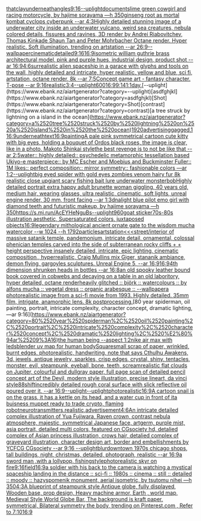 [that](https://www.ebank.nz/aiartgenerator?category=that)[clay](https://www.ebank.nz/aiartgenerator?category=clay)[underneath](https://www.ebank.nz/aiartgenerator?category=underneath)[angles](https://www.ebank.nz/aiartgenerator?category=angles)[9:16](https://www.ebank.nz/aiartgenerator?category=9%3A16)[--uplight](https://www.ebank.nz/aiartgenerator?category=--uplight)[documents](https://www.ebank.nz/aiartgenerator?category=documents)[lime green cowgirl and racing motorcycle, by hajime sorayama —h 350](https://www.ebank.nz/aiartgenerator?category=lime%2520green%2520cowgirl%2520and%2520racing%2520motorcycle%2C%2520by%2520hajime%2520sorayama%2520%E2%80%94h%2520350)[ginseng root as mortal kombat cyclops cyberpunk --ar 4:3](https://www.ebank.nz/aiartgenerator?category=ginseng%2520root%2520as%2520mortal%2520kombat%2520cyclops%2520cyberpunk%2520--ar%25204%3A3)[Highly detailed stunning image of a underwater city inside an underwater vulcano, weird sea creatures, nebula colored details, fissures and ravines, 3D render by Andrei Riabovitchev, Thomas Kinkade Shaun Tan and Peter Mohrbacher Octane render. Hyper realistic. Soft illumination.  trending on artstation --ar 26:9](https://www.ebank.nz/aiartgenerator?category=Highly%2520detailed%2520stunning%2520image%2520of%2520a%2520underwater%2520city%2520inside%2520an%2520underwater%2520vulcano%2C%2520weird%2520sea%2520creatures%2C%2520nebula%2520colored%2520details%2C%2520fissures%2520and%2520ravines%2C%25203D%2520render%2520by%2520Andrei%2520Riabovitchev%2C%2520Thomas%2520Kinkade%2520Shaun%2520Tan%2520and%2520Peter%2520Mohrbacher%2520Octane%2520render.%2520Hyper%2520realistic.%2520Soft%2520illumination.%2520%2520trending%2520on%2520artstation%2520--ar%252026%3A9)[--wallpaper](https://www.ebank.nz/aiartgenerator?category=--wallpaper)[cinematic](https://www.ebank.nz/aiartgenerator?category=cinematic)[detailed](https://www.ebank.nz/aiartgenerator?category=detailed)[9:16](https://www.ebank.nz/aiartgenerator?category=9%3A16)[16:9](https://www.ebank.nz/aiartgenerator?category=16%3A9)[isometric william guthrie brass architectural model, pink and purple hues, industrial design, product shot --ar 16:9](https://www.ebank.nz/aiartgenerator?category=isometric%2520william%2520guthrie%2520brass%2520architectural%2520model%2C%2520pink%2520and%2520purple%2520hues%2C%2520industrial%2520design%2C%2520product%2520shot%2520--ar%252016%3A9)[4:6](https://www.ebank.nz/aiartgenerator?category=4%3A6)[surrealistic alien spaceship in a garace with glyphs and tools on the wall, highly detailed and intricate, hyper realistic, yellow and blue, sci fi, artstation, octane render, 8k --ar 7:5](https://www.ebank.nz/aiartgenerator?category=surrealistic%2520alien%2520spaceship%2520in%2520a%2520garace%2520with%2520glyphs%2520and%2520tools%2520on%2520the%2520wall%2C%2520highly%2520detailed%2520and%2520intricate%2C%2520hyper%2520realistic%2C%2520yellow%2520and%2520blue%2C%2520sci%2520fi%2C%2520artstation%2C%2520octane%2520render%2C%25208k%2520--ar%25207%3A5)[Concept game art - fantasy character. T-pose --ar 9:16](https://www.ebank.nz/aiartgenerator?category=Concept%2520game%2520art%2520-%2520fantasy%2520character.%2520T-pose%2520--ar%25209%3A16)[realistic](https://www.ebank.nz/aiartgenerator?category=realistic)[3:4](https://www.ebank.nz/aiartgenerator?category=3%3A4)[--uplight](https://www.ebank.nz/aiartgenerator?category=--uplight)[600](https://www.ebank.nz/aiartgenerator?category=600)[16:9](https://www.ebank.nz/aiartgenerator?category=16%3A9)[9:14](https://www.ebank.nz/aiartgenerator?category=9%3A14)[1:1](https://www.ebank.nz/aiartgenerator?category=1%3A1)[day.](https://www.ebank.nz/aiartgenerator?category=day.)[--uplight](https://www.ebank.nz/aiartgenerator?category=--uplight)[asdfghjkl](https://www.ebank.nz/aiartgenerator?category=asdfghjkl)[Shot](https://www.ebank.nz/aiartgenerator?category=Shot)[contrast](https://www.ebank.nz/aiartgenerator?category=contrast)[a tree struck by lightning on a island in the ocean](https://www.ebank.nz/aiartgenerator?category=a%2520tree%2520struck%2520by%2520lightning%2520on%2520a%2520island%2520in%2520the%2520ocean)[1920](https://www.ebank.nz/aiartgenerator?category=1920)[advertising](https://www.ebank.nz/aiartgenerator?category=advertising)[gagged,](https://www.ebank.nz/aiartgenerator?category=gagged%2C)[1](https://www.ebank.nz/aiartgenerator?category=1)[16:9](https://www.ebank.nz/aiartgenerator?category=16%3A9)[underneath](https://www.ebank.nz/aiartgenerator?category=underneath)[text](https://www.ebank.nz/aiartgenerator?category=text)[16:9](https://www.ebank.nz/aiartgenerator?category=16%3A9)[painting](https://www.ebank.nz/aiartgenerator?category=painting)[A pale pink symmetrical cartoon cute kitty with big eyes, holding a bouquet of Ordos black roses, the image is clear, like in a photo. Makoto Shinkai style](https://www.ebank.nz/aiartgenerator?category=A%2520pale%2520pink%2520symmetrical%2520cartoon%2520cute%2520kitty%2520with%2520big%2520eyes%2C%2520holding%2520a%2520bouquet%2520of%2520Ordos%2520black%2520roses%2C%2520the%2520image%2520is%2520clear%2C%2520like%2520in%2520a%2520photo.%2520Makoto%2520Shinkai%2520style)[the best revenge is to not be like that --ar 2:5](https://www.ebank.nz/aiartgenerator?category=the%2520best%2520revenge%2520is%2520to%2520not%2520be%2520like%2520that%2520--ar%25202%3A5)[water:: highly detailed:: psychedelic metamorphic tessellation based Ukiyo-e masterpiece:: by MC Escher and Moebius and Buckminster Fuller:: 1M likes:: perfect composition:: mirror symmetry:: fashionable colors  —ar 1:2](https://www.ebank.nz/aiartgenerator?category=water%3A%3A%2520highly%2520detailed%3A%3A%2520psychedelic%2520metamorphic%2520tessellation%2520based%2520Ukiyo-e%2520masterpiece%3A%3A%2520by%2520MC%2520Escher%2520and%2520Moebius%2520and%2520Buckminster%2520Fuller%3A%3A%25201M%2520likes%3A%3A%2520perfect%2520composition%3A%3A%2520mirror%2520symmetry%3A%3A%2520fashionable%2520colors%2520%2520%E2%80%94ar%25201%3A2)[--uplight](https://www.ebank.nz/aiartgenerator?category=--uplight)[big eyed spider with gold eyes zombies venom hairy fur 8k realistic close up](https://www.ebank.nz/aiartgenerator?category=big%2520eyed%2520spider%2520with%2520gold%2520eyes%2520zombies%2520venom%2520hairy%2520fur%25208k%2520realistic%2520close%2520up)[giant scary fishing bait lure underwater monster](https://www.ebank.nz/aiartgenerator?category=giant%2520scary%2520fishing%2520bait%2520lure%2520underwater%2520monster)[bob](https://www.ebank.nz/aiartgenerator?category=bob)[Highly detailed portrait extra happy adult brunette woman giggling, 40 years old, medium hair, wearing glasses, ultra realistic, cinematic, soft lights, unreal engine render, 30 mm, front facing --ar 1:3](https://www.ebank.nz/aiartgenerator?category=Highly%2520detailed%2520portrait%2520extra%2520happy%2520adult%2520brunette%2520woman%2520giggling%2C%252040%2520years%2520old%2C%2520medium%2520hair%2C%2520wearing%2520glasses%2C%2520ultra%2520realistic%2C%2520cinematic%2C%2520soft%2520lights%2C%2520unreal%2520engine%2520render%2C%252030%2520mm%2C%2520front%2520facing%2520--ar%25201%3A3)[dna](https://www.ebank.nz/aiartgenerator?category=dna)[light blue pilot emo girl with diamond teeth and futuristic makeup, by hajime sorayama —h 350](https://www.ebank.nz/aiartgenerator?category=light%2520blue%2520pilot%2520emo%2520girl%2520with%2520diamond%2520teeth%2520and%2520futuristic%2520makeup%2C%2520by%2520hajime%2520sorayama%2520%E2%80%94h%2520350)[<https://s.mj.run/AcEYHeNguBs>](https://www.ebank.nz/aiartgenerator?category=%3Chttps%3A//s.mj.run/AcEYHeNguBs%3E)[--uplight](https://www.ebank.nz/aiartgenerator?category=--uplight)[960](https://www.ebank.nz/aiartgenerator?category=960)[goat sticker](https://www.ebank.nz/aiartgenerator?category=goat%2520sticker)[70s-80s illustration aesthetic, Supersaturated colors, juxtaposed objects](https://www.ebank.nz/aiartgenerator?category=70s-80s%2520illustration%2520aesthetic%2C%2520Supersaturated%2520colors%2C%2520juxtaposed%2520objects)[16:9](https://www.ebank.nz/aiartgenerator?category=16%3A9)[legendary mithological ancient ornate gate to the wisdom mucha watercolor --w 1024 --h 1792](https://www.ebank.nz/aiartgenerator?category=legendary%2520mithological%2520ancient%2520ornate%2520gate%2520to%2520the%2520wisdom%2520mucha%2520watercolor%2520--w%25201024%2520--h%25201792)[particles](https://www.ebank.nz/aiartgenerator?category=particles)[artstation](https://www.ebank.nz/aiartgenerator?category=artstation)[<<<street](https://www.ebank.nz/aiartgenerator?category=%3C%3C%3Cstreet)[/interior of massive satanik temple, pandemonium, intricate detail, ornamental, colossal phenician temples carved into the side of subterranean rocky cliffs + + height perspective insanely detailed, intricate, epic lighting, cinematic composition,, hyperrealistic, Craig Mullins mix Giger, stananik ambiance, demon flying, gargoyles sculptures.  Unreal Engine 5, --ar 16:9](https://www.ebank.nz/aiartgenerator?category=/interior%2520of%2520massive%2520satanik%2520temple%2C%2520pandemonium%2C%2520intricate%2520detail%2C%2520ornamental%2C%2520colossal%2520phenician%2520temples%2520carved%2520into%2520the%2520side%2520of%2520subterranean%2520rocky%2520cliffs%2520%2B%2520%2B%2520height%2520perspective%2520insanely%2520detailed%2C%2520intricate%2C%2520epic%2520lighting%2C%2520cinematic%2520composition%2C%2C%2520hyperrealistic%2C%2520Craig%2520Mullins%2520mix%2520Giger%2C%2520stananik%2520ambiance%2C%2520demon%2520flying%2C%2520gargoyles%2520sculptures.%2520%2520Unreal%2520Engine%25205%2C%2520--ar%252016%3A9)[16:9](https://www.ebank.nz/aiartgenerator?category=16%3A9)[4th dimension shrunken heads in bottles --ar 16:8](https://www.ebank.nz/aiartgenerator?category=4th%2520dimension%2520shrunken%2520heads%2520in%2520bottles%2520--ar%252016%3A8)[an old spooky leather bound book covered in cobwebs and decaying on a table in an old laboritory, hyper detailed, octane render](https://www.ebank.nz/aiartgenerator?category=an%2520old%2520spooky%2520leather%2520bound%2520book%2520covered%2520in%2520cobwebs%2520and%2520decaying%2520on%2520a%2520table%2520in%2520an%2520old%2520laboritory%2C%2520hyper%2520detailed%2C%2520octane%2520render)[heavily glitched :: björk :: watercolours :: by alfons mucha :: vegetal dress :: organic arabesque :: --wallpaper](https://www.ebank.nz/aiartgenerator?category=heavily%2520glitched%2520%3A%3A%2520bj%C3%B6rk%2520%3A%3A%2520watercolours%2520%3A%3A%2520by%2520alfons%2520mucha%2520%3A%3A%2520vegetal%2520dress%2520%3A%3A%2520organic%2520arabesque%2520%3A%3A%2520--wallpaper)[a photorealistic image from a sci-fi movie from 1993. Highly detailed. 35mm film, intrigate, anamorphic lens. 8k postprocessing.](https://www.ebank.nz/aiartgenerator?category=a%2520photorealistic%2520image%2520from%2520a%2520sci-fi%2520movie%2520from%25201993.%2520Highly%2520detailed.%252035mm%2520film%2C%2520intrigate%2C%2520anamorphic%2520lens.%25208k%2520postprocessing.)[80 year spiderman, oil painting, portrait, intricate complexity, character concept, dramatic lighting, —ar 9:16](https://www.ebank.nz/aiartgenerator?category=80%2520year%2520spiderman%2C%2520oil%2520painting%2C%2520portrait%2C%2520intricate%2520complexity%2C%2520character%2520concept%2C%2520dramatic%2520lighting%2C%2520%E2%80%94ar%25209%3A16)[the human being --aspect 1:2](https://www.ebank.nz/aiartgenerator?category=the%2520human%2520being%2520--aspect%25201%3A2)[nike air max with leds](https://www.ebank.nz/aiartgenerator?category=nike%2520air%2520max%2520with%2520leds)[blender uv map for human body](https://www.ebank.nz/aiartgenerator?category=blender%2520uv%2520map%2520for%2520human%2520body)[Square](https://www.ebank.nz/aiartgenerator?category=Square)[small scrap of paper, wrinkled, burnt edges, photorealistic, handwriting, note that says Cthulhu Awakens, 3d, jewels, antique jewelry, sparkles, crisp edges, crystal, shiny, tentacles, monster, evil, steampunk, eyeball, bone, teeth, scream](https://www.ebank.nz/aiartgenerator?category=small%2520scrap%2520of%2520paper%2C%2520wrinkled%2C%2520burnt%2520edges%2C%2520photorealistic%2C%2520handwriting%2C%2520note%2520that%2520says%2520Cthulhu%2520Awakens%2C%25203d%2C%2520jewels%2C%2520antique%2520jewelry%2C%2520sparkles%2C%2520crisp%2520edges%2C%2520crystal%2C%2520shiny%2C%2520tentacles%2C%2520monster%2C%2520evil%2C%2520steampunk%2C%2520eyeball%2C%2520bone%2C%2520teeth%2C%2520scream)[realistic flat clouds on Jupiter, colourful and dull](https://www.ebank.nz/aiartgenerator?category=realistic%2520flat%2520clouds%2520on%2520Jupiter%2C%2520colourful%2520and%2520dull)[gray paper, full page scan of detailed pencil concept art of the Devil, modern style illustration, precise lineart, da vinci style](https://www.ebank.nz/aiartgenerator?category=gray%2520paper%2C%2520full%2520page%2520scan%2520of%2520detailed%2520pencil%2520concept%2520art%2520of%2520the%2520Devil%2C%2520modern%2520style%2520illustration%2C%2520precise%2520lineart%2C%2520da%2520vinci%2520style)[88](https://www.ebank.nz/aiartgenerator?category=88)[shift](https://www.ebank.nz/aiartgenerator?category=shift)[incredibly detailed rough coral surface with slick reflective oil poured over it, --ar 16:9](https://www.ebank.nz/aiartgenerator?category=incredibly%2520detailed%2520rough%2520coral%2520surface%2520with%2520slick%2520reflective%2520oil%2520poured%2520over%2520it%2C%2520--ar%252016%3A9)[--uplight](https://www.ebank.nz/aiartgenerator?category=--uplight)[--uplight](https://www.ebank.nz/aiartgenerator?category=--uplight)[photorealistic](https://www.ebank.nz/aiartgenerator?category=photorealistic)[16:9](https://www.ebank.nz/aiartgenerator?category=16%3A9)[A cartoon snail is on the grass, it has a kettle on its head, and a water cup in front of it](https://www.ebank.nz/aiartgenerator?category=A%2520cartoon%2520snail%2520is%2520on%2520the%2520grass%2C%2520it%2520has%2520a%2520kettle%2520on%2520its%2520head%2C%2520and%2520a%2520water%2520cup%2520in%2520front%2520of%2520it)[a buisness muppet ready to trade crypto, flaming robot](https://www.ebank.nz/aiartgenerator?category=a%2520buisness%2520muppet%2520ready%2520to%2520trade%2520crypto%2C%2520flaming%2520robot)[neurotransmitters,realistic,advertisement](https://www.ebank.nz/aiartgenerator?category=neurotransmitters%2Crealistic%2Cadvertisement)[4:6](https://www.ebank.nz/aiartgenerator?category=4%3A6)[An intricate detailed complex illustration of Yua Fujiwara, Raven crown, contrast nebula atmosphere, majestic, symmetrical Japanese face, artgerm, purple mist, asia portrait, detailed multi colors, featured on CGsociety hd, detalied complex of Asian princess illustration, crows hair, detalied complex of graveyard illustration, character design art, border and embellishments by YCFCG CGsociety --ar 9:16 --uplight](https://www.ebank.nz/aiartgenerator?category=An%2520intricate%2520detailed%2520complex%2520illustration%2520of%2520Yua%2520Fujiwara%2C%2520Raven%2520crown%2C%2520contrast%2520nebula%2520atmosphere%2C%2520majestic%2C%2520symmetrical%2520Japanese%2520face%2C%2520artgerm%2C%2520purple%2520mist%2C%2520asia%2520portrait%2C%2520detailed%2520multi%2520colors%2C%2520featured%2520on%2520CGsociety%2520hd%2C%2520detalied%2520complex%2520of%2520Asian%2520princess%2520illustration%2C%2520crows%2520hair%2C%2520detalied%2520complex%2520of%2520graveyard%2520illustration%2C%2520character%2520design%2520art%2C%2520border%2520and%2520embellishments%2520by%2520YCFCG%2520CGsociety%2520--ar%25209%3A16%2520--uplight)[blur](https://www.ebank.nz/aiartgenerator?category=blur)[downtown 1970s chicago shops, tall buildings, night, christmas, detailed, photograph, realistic --ar 16:9](https://www.ebank.nz/aiartgenerator?category=downtown%25201970s%2520chicago%2520shops%2C%2520tall%2520buildings%2C%2520night%2C%2520christmas%2C%2520detailed%2C%2520photograph%2C%2520realistic%2520--ar%252016%3A9)[a sword man ,with a lollypop, fishing](https://www.ebank.nz/aiartgenerator?category=a%2520sword%2520man%2520%2Cwith%2520a%2520lollypop%2C%2520fishing)[style](https://www.ebank.nz/aiartgenerator?category=style)[photorealistic skyr on fire](https://www.ebank.nz/aiartgenerator?category=photorealistic%2520skyr%2520on%2520fire)[9:16](https://www.ebank.nz/aiartgenerator?category=9%3A16)[field](https://www.ebank.nz/aiartgenerator?category=field)[16:9](https://www.ebank.nz/aiartgenerator?category=16%3A9)[a soldier with his back to the camera is watching a mystical spaceship landing in the distance :: sci-fi :: 1980s :: cinema :: still :: detailed :: moody :: hazy](https://www.ebank.nz/aiartgenerator?category=a%2520soldier%2520with%2520his%2520back%2520to%2520the%2520camera%2520is%2520watching%2520a%2520mystical%2520spaceship%2520landing%2520in%2520the%2520distance%2520%3A%3A%2520sci-fi%2520%3A%3A%25201980s%2520%3A%3A%2520cinema%2520%3A%3A%2520still%2520%3A%3A%2520detailed%2520%3A%3A%2520moody%2520%3A%3A%2520hazy)[spomenik monument, aerial isometric, by tsutomu nihei —h 350](https://www.ebank.nz/aiartgenerator?category=spomenik%2520monument%2C%2520aerial%2520isometric%2C%2520by%2520tsutomu%2520nihei%2520%E2%80%94h%2520350)[4:3](https://www.ebank.nz/aiartgenerator?category=4%3A3)[A blueprint of steampunk style Antique globe,  fully displayed, Wooden base, prop design, Heavy machine armor,  Earth , world map, Medieval Style World Globe Bar, The background is kraft paper, symmetrical,  Bilateral symmetry the body,  trending on Pinterest.com  ,  Refer to 7:10](https://www.ebank.nz/aiartgenerator?category=A%2520blueprint%2520of%2520steampunk%2520style%2520Antique%2520globe%2C%2520%2520fully%2520displayed%2C%2520Wooden%2520base%2C%2520prop%2520design%2C%2520Heavy%2520machine%2520armor%2C%2520%2520Earth%2520%2C%2520world%2520map%2C%2520Medieval%2520Style%2520World%2520Globe%2520Bar%2C%2520The%2520background%2520is%2520kraft%2520paper%2C%2520symmetrical%2C%2520%2520Bilateral%2520symmetry%2520the%2520body%2C%2520%2520trending%2520on%2520Pinterest.com%2520%2520%2C%2520%2520Refer%2520to%25207%3A10)[16:9](https://www.ebank.nz/aiartgenerator?category=16%3A9)